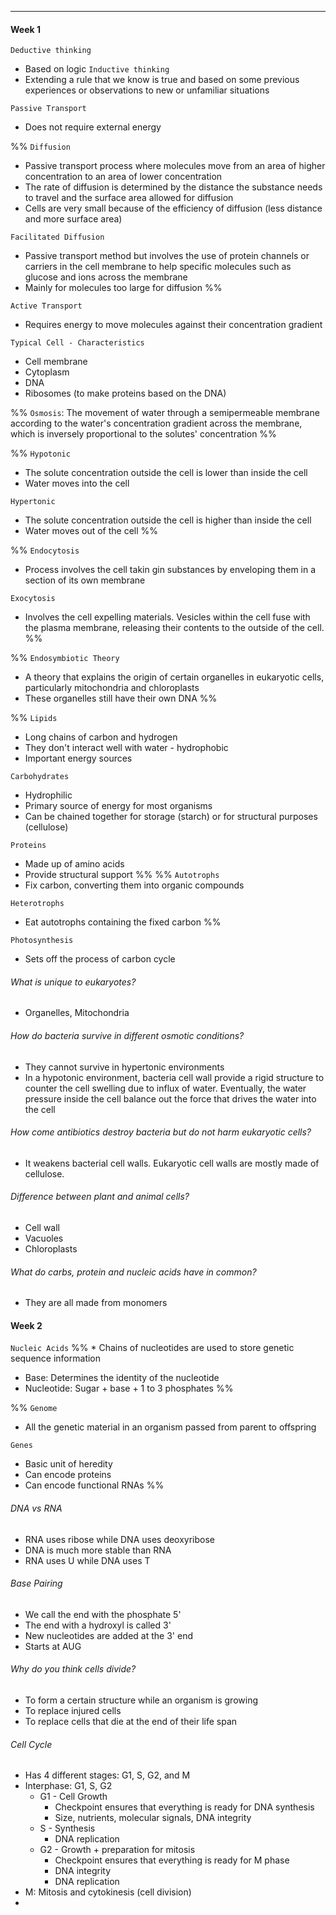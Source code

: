 ***
#### Week 1
`Deductive thinking`
* Based on logic
`Inductive thinking`
* Extending a rule that we know is true and based on some previous experiences or observations to new or unfamiliar situations

`Passive Transport`
* Does not require external energy

%% `Diffusion`
* Passive transport process where molecules move from an area of higher concentration to an area of lower concentration
* The rate of diffusion is determined by the distance the substance needs to travel and the surface area allowed for diffusion
* Cells are very small because of the efficiency of diffusion (less distance and more surface area)

`Facilitated Diffusion`
* Passive transport method but involves the use of protein channels or carriers in the cell membrane to help specific molecules such as glucose and ions across the membrane
* Mainly for molecules too large for diffusion %%

`Active Transport`
* Requires energy to move molecules against their concentration gradient

`Typical Cell - Characteristics`
* Cell membrane
* Cytoplasm
* DNA
* Ribosomes (to make proteins based on the DNA)

%% `Osmosis`: The movement of water through a semipermeable membrane according to the water's concentration gradient across the membrane, which is inversely proportional to the solutes' concentration %%

%% `Hypotonic`
* The solute concentration outside the cell is lower than inside the cell
* Water moves into the cell

`Hypertonic`
* The solute concentration outside the cell is higher than inside the cell
* Water moves out of the cell %%

%% `Endocytosis`
* Process involves the cell takin gin substances by enveloping them in a section of its own membrane

`Exocytosis`
* Involves the cell expelling materials. Vesicles within the cell fuse with the plasma membrane, releasing their contents to the outside of the cell. %%

%% `Endosymbiotic Theory`
* A theory that explains the origin of certain organelles in eukaryotic cells, particularly mitochondria and chloroplasts
* These organelles still have their own DNA %%

%% `Lipids`
* Long chains of carbon and hydrogen
* They don't interact well with water - hydrophobic
* Important energy sources

`Carbohydrates`
* Hydrophilic
* Primary source of energy for most organisms
* Can be chained together for storage (starch) or for structural purposes (cellulose)

`Proteins`
* Made up of amino acids
* Provide structural support %%
%% 
`Autotrophs`
* Fix carbon, converting them into organic compounds

`Heterotrophs`
* Eat autotrophs containing the fixed carbon %%

`Photosynthesis`
* Sets off the process of carbon cycle
###### What is unique to eukaryotes?
* Organelles, Mitochondria
###### How do bacteria survive in different osmotic conditions?
* They cannot survive in hypertonic environments
* In a hypotonic environment, bacteria cell wall provide a rigid structure to counter the cell swelling due to influx of water. Eventually, the water pressure inside the cell balance out the force that drives the water into the cell
###### How come antibiotics destroy bacteria but do not harm eukaryotic cells?
* It weakens bacterial cell walls. Eukaryotic cell walls are mostly made of cellulose.
###### Difference between plant and animal cells?
* Cell wall
* Vacuoles
* Chloroplasts
###### What do carbs, protein and nucleic acids have in common?
* They are all made from monomers


#### Week 2
`Nucleic Acids`
%% * Chains of nucleotides are used to store genetic sequence information
* Base: Determines the identity of the nucleotide
* Nucleotide: Sugar + base + 1 to 3 phosphates %%

%% `Genome`
* All the genetic material in an organism passed from parent to offspring

`Genes`
* Basic unit of heredity
* Can encode proteins
* Can encode functional RNAs %%

###### DNA vs RNA
* RNA uses ribose while DNA uses deoxyribose
* DNA is much more stable than RNA
* RNA uses U while DNA uses T

###### Base Pairing
* We call the end with the phosphate 5'
* The end with a hydroxyl is called 3'
* New nucleotides are added at the 3' end
* Starts at AUG

###### Why do you think cells divide?
* To form a certain structure while an organism is growing
* To replace injured cells
* To replace cells that die at the end of their life span

###### Cell Cycle
* Has 4 different stages: G1, S, G2, and M
* Interphase: G1, S, G2
	* G1 - Cell Growth
		* Checkpoint ensures that everything is ready for DNA synthesis
		* Size, nutrients, molecular signals, DNA integrity
	* S - Synthesis
		* DNA replication
	* G2 - Growth + preparation for mitosis
		* Checkpoint ensures that everything is ready for M phase
		* DNA integrity
		* DNA replication
* M: Mitosis and cytokinesis (cell division)
* 